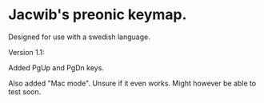 # Jacwib's preonic keymap.

Designed for use with a swedish language.

Version 1.1:

Added PgUp and PgDn keys.

Also added "Mac mode". Unsure if it even works. Might however be able to test soon.
